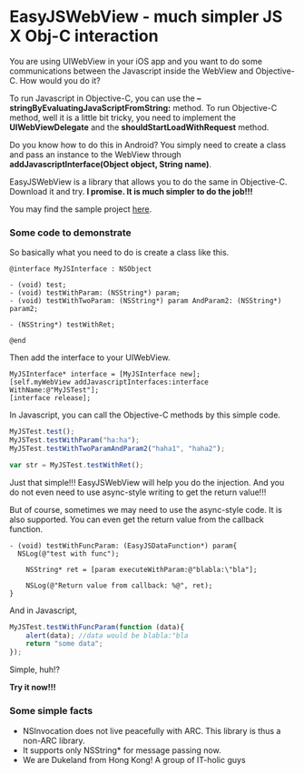 EasyJSWebView - much simpler JS X Obj-C interaction
=============

You are using UIWebView in your iOS app and you want to do some communications between the Javascript inside the WebView and Objective-C. How would you do it?

To run Javascript in Objective-C, you can use the **– stringByEvaluatingJavaScriptFromString:** method. To run Objective-C method, well it is a little bit tricky, you need to implement the **UIWebViewDelegate** and the **shouldStartLoadWithRequest** method.

Do you know how to do this in Android? You simply need to create a class and pass an instance to the WebView through **addJavascriptInterface(Object object, String name)**.

EasyJSWebView is a library that allows you to do the same in Objective-C. Download it and try. **I promise. It is much simpler to do the job!!!**

You may find the sample project [here](https://github.com/dukeland/EasyJSWebViewSample).

### Some code to demonstrate
So basically what you need to do is create a class like this.

```obj-c
@interface MyJSInterface : NSObject

- (void) test;
- (void) testWithParam: (NSString*) param;
- (void) testWithTwoParam: (NSString*) param AndParam2: (NSString*) param2;

- (NSString*) testWithRet;

@end
```

Then add the interface to your UIWebView.

```obj-c
MyJSInterface* interface = [MyJSInterface new];
[self.myWebView addJavascriptInterfaces:interface WithName:@"MyJSTest"];
[interface release];
```
In Javascript, you can call the Objective-C methods by this simple code.

```js
MyJSTest.test();
MyJSTest.testWithParam("ha:ha");
MyJSTest.testWithTwoParamAndParam2("haha1", "haha2");

var str = MyJSTest.testWithRet();
```

Just that simple!!! EasyJSWebView will help you do the injection. And you do not even need to use async-style writing to get the return value!!!

But of course, sometimes we may need to use the async-style code. It is also supported. You can even get the return value from the callback function.

```obj-c
- (void) testWithFuncParam: (EasyJSDataFunction*) param{
  NSLog(@"test with func");
	
	NSString* ret = [param executeWithParam:@"blabla:\"bla"];
	
	NSLog(@"Return value from callback: %@", ret);
}
```

And in Javascript,

```js
MyJSTest.testWithFuncParam(function (data){
	alert(data); //data would be blabla:"bla
	return "some data";
});
```

Simple, huh!?

**Try it now!!!**

### Some simple facts
* NSInvocation does not live peacefully with ARC. This library is thus a non-ARC library.
* It supports only NSString* for message passing now.
* We are Dukeland from Hong Kong! A group of IT-holic guys
